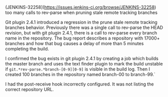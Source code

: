 (JENKINS-32258](https://issues.jenkins-ci.org/browse/JENKINS-32258) too many calls to rev-parse when pruning stale remote tracking branches

Git plugin 2.4.1 introduced a regression in the prune stale remote
tracking branches behavior.  Previously there was a single call to
rev-parse the HEAD revision, but with git plugin 2.4.1, there is a
call to rev-parse every branch name in the repository.  The bug report
describes a repository with 17000+ branches and how that bug causes a
delay of more than 5 minutes completing the build.

I confirmed the bug exists in git plugin 2.4.1 by creating a job which
builds the master branch and uses the text finder plugin to mark the
build unstable if `git.*rev-parse.*branch-[0-9][0-9]` is visible in the
build log.  Then I created 100 branches in the repository named branch-00
to branch-99.`

I had the post-receive hook incorrectly configured. It was not listing
the correct repository URL.
